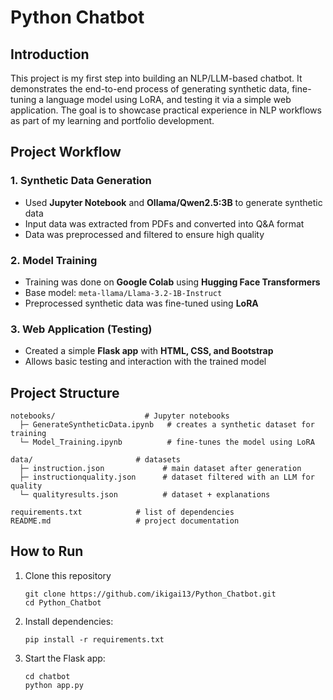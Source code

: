 # Python Chatbot

## Introduction

This project is my first step into building an NLP/LLM-based chatbot. It demonstrates the end-to-end process of generating synthetic data, fine-tuning a language model using LoRA, and testing it via a simple web application. The goal is to showcase practical experience in NLP workflows as part of my learning and portfolio development.

## Project Workflow

### 1. Synthetic Data Generation
- Used **Jupyter Notebook** and **Ollama/Qwen2.5:3B** to generate synthetic data
- Input data was extracted from PDFs and converted into Q&A format
- Data was preprocessed and filtered to ensure high quality

### 2. Model Training
- Training was done on **Google Colab** using **Hugging Face Transformers**
- Base model: `meta-llama/Llama-3.2-1B-Instruct`
- Preprocessed synthetic data was fine-tuned using **LoRA**

### 3. Web Application (Testing)
- Created a simple **Flask app** with **HTML, CSS, and Bootstrap**
- Allows basic testing and interaction with the trained model

## Project Structure
```
notebooks/                    # Jupyter notebooks
  ├─ GenerateSyntheticData.ipynb   # creates a synthetic dataset for training
  └─ Model_Training.ipynb          # fine-tunes the model using LoRA  

data/                       # datasets
  ├─ instruction.json             # main dataset after generation
  ├─ instructionquality.json      # dataset filtered with an LLM for quality
  └─ qualityresults.json          # dataset + explanations  

requirements.txt            # list of dependencies  
README.md                   # project documentation  
```

## How to Run
1. Clone this repository  
    ```
    git clone https://github.com/ikigai13/Python_Chatbot.git
    cd Python_Chatbot
    ```

2. Install dependencies:  
    ```
   pip install -r requirements.txt
   ```
3. Start the Flask app:
    ```
    cd chatbot
    python app.py
    ```
